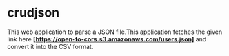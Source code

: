 # crudjson
This web application to parse a JSON file.This application fetches the given link here **[https://open-to-cors.s3.amazonaws.com/users.json]**  and convert it into the CSV format.
